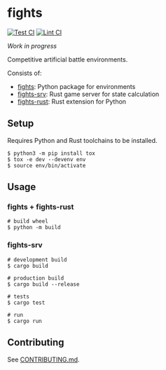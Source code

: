 # fights

[![Test CI](https://github.com/poapper-inc/fights/actions/workflows/test.yml/badge.svg)](https://github.com/poapper-inc/fights/actions/workflows/test.yml)
[![Lint CI](https://github.com/poapper-inc/fights/actions/workflows/lint.yml/badge.svg)](https://github.com/poapper-inc/fights/actions/workflows/lint.yml)

_Work in progress_

Competitive artificial battle environments.

Consists of:

- [fights](/fights): Python package for environments
- [fights-srv](/fights-srv): Rust game server for state calculation
- [fights-rust](/fights-rust): Rust extension for Python

## Setup

Requires Python and Rust toolchains to be installed.

```shell
$ python3 -m pip install tox
$ tox -e dev --devenv env
$ source env/bin/activate
```

## Usage

### fights + fights-rust

```shell
# build wheel
$ python -m build
```

### fights-srv

```shell
# development build
$ cargo build

# production build
$ cargo build --release

# tests
$ cargo test

# run
$ cargo run
```

## Contributing

See [CONTRIBUTING.md](CONTRIBUTING.md).
